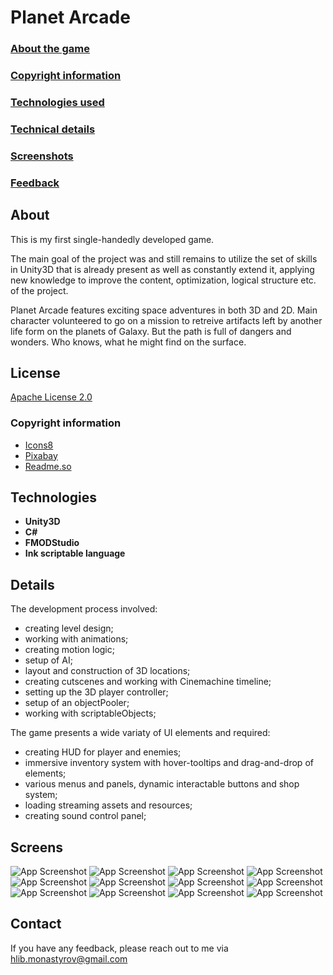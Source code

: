 # Planet Arcade

### [About the game](#about)
### [Copyright information](#license)
### [Technologies used](#technologies)
### [Technical details](#details)
### [Screenshots](#screens)
### [Feedback](#contact)

## About
This is my first single-handedly developed game. <p></p>
The main goal of the project was and still remains to utilize the set of skills in Unity3D that is already present as well as constantly extend it, applying new knowledge to improve the content, optimization, logical structure etc. of the project.

Planet Arcade features exciting space adventures in both 3D and 2D. Main character volunteered to go on a mission to retreive artifacts left by another life form on the planets of Galaxy. But the path is full of dangers and wonders. Who knows, what he might find on the surface.

## License
[Apache License 2.0](https://choosealicense.com/licenses/apache-2.0/)
### Copyright information
 - [Icons8](https://icons8.com/)
 - [Pixabay](https://pixabay.com/)
 - [Readme.so](https://readme.so/)

## Technologies 
- **Unity3D**
- **C#**
- **FMODStudio**
- **Ink scriptable language**


## Details

The development process involved:
  - creating level design;
  - working with animations; 
  - creating motion logic; 
  - setup of AI;
  - layout and construction of 3D locations;
  - creating cutscenes and working with Cinemachine timeline; 
  - setting up the 3D player controller;
  - setup of an objectPooler;
  - working with scriptableObjects;

  The game presents a wide variaty of UI elements and required:
  - creating HUD for player and enemies;
  - immersive inventory system with hover-tooltips and drag-and-drop of elements;
  - various menus and panels, dynamic interactable buttons and shop system;
  - loading streaming assets and resources; 
  - creating sound control panel;


## Screens

![App Screenshot](https://user-images.githubusercontent.com/108517092/223064610-fc6d9f02-d90f-406f-96ba-b7a5c6c20245.jpg)
![App Screenshot](https://user-images.githubusercontent.com/108517092/223065027-f5df29bb-1f9b-43eb-a64a-0b8835422a0a.jpg)
![App Screenshot](https://user-images.githubusercontent.com/108517092/223065150-047caf22-bcdc-41e5-9efd-714a00b8e8d0.jpg)
![App Screenshot](https://user-images.githubusercontent.com/108517092/223067851-be7e2d66-b04f-452c-9091-0a3e75f8aa85.jpg)
![App Screenshot](https://user-images.githubusercontent.com/108517092/223067860-4f88cabe-8776-4b52-99bc-5a1a5028751c.jpg)
![App Screenshot](https://user-images.githubusercontent.com/108517092/223065445-e6c41d7c-1b33-4bbd-a07c-c986772a07ea.jpg)
![App Screenshot](https://user-images.githubusercontent.com/108517092/223065455-ee319185-4bf3-4f0f-94ab-22eb2eab7e07.jpg)
![App Screenshot](https://user-images.githubusercontent.com/108517092/223066796-166c2033-fc7f-4996-89c5-aa42a1fe3876.jpg)
![App Screenshot](https://user-images.githubusercontent.com/108517092/223065484-c44be769-f122-4c0e-88b4-f7d389e4a023.jpg)
![App Screenshot](https://user-images.githubusercontent.com/108517092/223065487-fdb80202-2926-4964-82b2-0d8efcbf081d.jpg)
![App Screenshot](https://user-images.githubusercontent.com/108517092/223065491-4606c501-8d1e-44b0-9879-5f1b373a8f97.jpg)
![App Screenshot](https://user-images.githubusercontent.com/108517092/223065460-53a5f5cc-688e-434f-99b3-ff3715e0381f.jpg)

## Contact

If you have any feedback, please reach out to me via hlib.monastyrov@gmail.com
